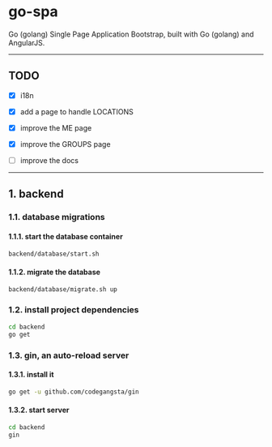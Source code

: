 go-spa
======

Go (golang) Single Page Application Bootstrap, built with Go (golang) and AngularJS.

***

## TODO

- [x] i18n
- [x] add a page to handle LOCATIONS
- [x] improve the ME page
- [x] improve the GROUPS page
- [ ] improve the docs


***

## 1. backend

### 1.1. database migrations

#### 1.1.1. start the database container

```bash
backend/database/start.sh
```

#### 1.1.2. migrate the database

```bash
backend/database/migrate.sh up
```

### 1.2. install project dependencies

```bash
cd backend
go get
```

### 1.3. gin, an auto-reload server

#### 1.3.1. install it

```bash
go get -u github.com/codegangsta/gin
```

#### 1.3.2. start server

```bash
cd backend
gin
```

